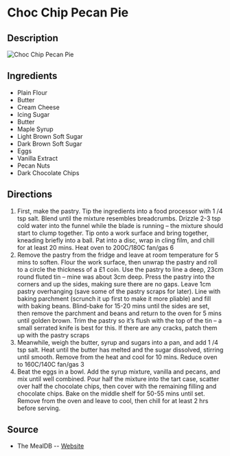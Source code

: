 # Choc Chip Pecan Pie

## Description
![Choc Chip Pecan Pie](https://www.themealdb.com/images/media/meals/rqvwxt1511384809.jpg "Choc Chip Pecan Pie")

## Ingredients
- Plain Flour
- Butter
- Cream Cheese
- Icing Sugar
- Butter
- Maple Syrup
- Light Brown Soft Sugar
- Dark Brown Soft Sugar
- Eggs
- Vanilla Extract
- Pecan Nuts
- Dark Chocolate Chips

## Directions
1. First, make the pastry. Tip the ingredients into a food processor with 1 /4 tsp salt. Blend until the mixture resembles breadcrumbs. Drizzle 2-3 tsp cold water into the funnel while the blade is running – the mixture should start to clump together. Tip onto a work surface and bring together, kneading briefly into a ball. Pat into a disc, wrap in cling film, and chill for at least 20 mins. Heat oven to 200C/180C fan/gas 6
2. Remove the pastry from the fridge and leave at room temperature for 5 mins to soften. Flour the work surface, then unwrap the pastry and roll to a circle the thickness of a £1 coin. Use the pastry to line a deep, 23cm round fluted tin – mine was about 3cm deep. Press the pastry into the corners and up the sides, making sure there are no gaps. Leave 1cm pastry overhanging (save some of the pastry scraps for later). Line with baking parchment (scrunch it up first to make it more pliable) and fill with baking beans. Blind-bake for 15-20 mins until the sides are set, then remove the parchment and beans and return to the oven for 5 mins until golden brown. Trim the pastry so it’s flush with the top of the tin – a small serrated knife is best for this. If there are any cracks, patch them up with the pastry scraps
3. Meanwhile, weigh the butter, syrup and sugars into a pan, and add 1 /4 tsp salt. Heat until the butter has melted and the sugar dissolved, stirring until smooth. Remove from the heat and cool for 10 mins. Reduce oven to 160C/140C fan/gas 3
4. Beat the eggs in a bowl. Add the syrup mixture, vanilla and pecans, and mix until well combined. Pour half the mixture into the tart case, scatter over half the chocolate chips, then cover with the remaining filling and chocolate chips. Bake on the middle shelf for 50-55 mins until set. Remove from the oven and leave to cool, then chill for at least 2 hrs before serving.

## Source

- The MealDB -- [Website](https://themealdb.com/)
